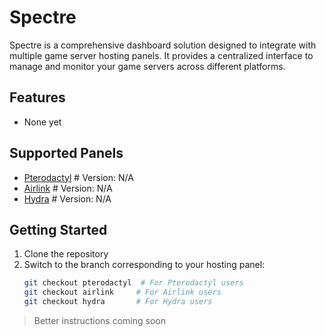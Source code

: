 # Spectre

Spectre is a comprehensive dashboard solution designed to integrate with multiple game server hosting panels. It provides a centralized interface to manage and monitor your game servers across different platforms.

## Features
- None yet

## Supported Panels
- [Pterodactyl](https://github.com/shithost/Spectre/tree/pterodactyl) # Version: N/A
- [Airlink](https://github.com/shithost/Spectre/tree/airlink) # Version: N/A
- [Hydra](https://github.com/shithost/Spectre/tree/hydra) # Version: N/A

## Getting Started
1. Clone the repository
2. Switch to the branch corresponding to your hosting panel:
   ```bash
   git checkout pterodactyl  # For Pterodactyl users
   git checkout airlink     # For Airlink users
   git checkout hydra       # For Hydra users

> Better instructions coming soon
